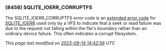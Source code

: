 ### (8458\) SQLITE\_IOERR\_CORRUPTFS



 The SQLITE\_IOERR\_CORRUPTFS error code is an [extended error code](rescode.html#pve)
 for [SQLITE\_IOERR](rescode.html#ioerr) used only by a VFS to indicate that a seek or read
 failure was due to the request not falling within the file's boundary
 rather than an ordinary device failure. This often indicates a
 corrupt filesystem.





*This page last modified on [2023\-09\-14 14:42:56](https://sqlite.org/docsrc/honeypot) UTC* 










































































































































































































































































